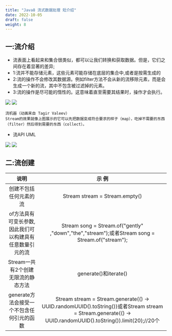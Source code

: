 ```yaml
---
title: "Java8 流式数据处理 短介绍"
date: 2022-10-05
draft: false
weight: 8
---
```




## 一:流介绍
+ 流表面上看起来和集合很类似，都可以让我们转换和获取数据。但是，它们之间存在着显著的差异;
+ 1:流并不能存储元素，这些元素可能存储在底层的集合中,或者是按需生成的
+ 2:流的操作不会修改其数据源。例如filter方法不会从新的流移除元素，而是会生成一个新的流，其中不包含被过滤掉的元素。
+ 3:流的操作是尽可能的惰性的。这意味着直至需要其结果时，操作才会执行。

![][img3]
![][img3_]


```
流机器（动画来自 Tagir Valeev）
Stream的效果就像上图展示的它可以先把数据变成符合要求的样子（map），吃掉不需要的东西（filter）然后得到需要的东西（collect）。
```

+ 流API UML

![][img5]
![][img5_]

## 二:流创建


| 说明     |  示 例  |
| :-----: | :----:  |
| 创建不包括任何元素的流     | Stream stream = Stream.empty()  |
| of方法具有可变长参数,因此我们可以构建具有任意数量引元的流       |   Stream<String> song = Stream.of("gently" ,"down","the","stream");或者Stream<String> song = Stream.of("stream");        |
| Stream一共有2个创建无限流的静态方法     |        generate()和iterate()             |
| generate方法会接受一个不包含任何引元的函数 |   Stream<String> stream = Stream.generate(() -> UUID.randomUUID().toString())或者Stream<String> stream = Stream.generate(() -> UUID.randomUUID().toString()).limit(20);//20个    |


[img3]:../.././imgs/java/stream/fuse.svg
[img3_]:../../../imgs/java/stream/fuse.svg


[img5]:../.././imgs/java/stream/webp.png
[img5_]:../../../imgs/java/stream/webp.png